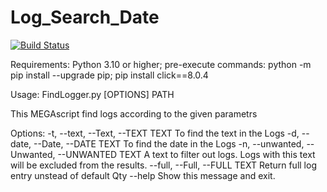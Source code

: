 # Log_Search_Date

[![Build Status](https://github.com/APOSHAml/Log_Search_Date/actions/workflows/pytest-package.yml/badge.svg?branch=master)](https://github.com/APOSHAml/Log_Search_Date/actions/workflows/pytest-package.yml)

Requirements: Python 3.10 or higher;
pre-execute commands:
python -m pip install --upgrade pip;
pip install click==8.0.4


Usage: FindLogger.py [OPTIONS] PATH

  This MEGAscript find logs according to the given parametrs

Options:
  -t, --text, --Text, --TEXT TEXT
                                  To find the text in the Logs
  -d, --date, --Date, --DATE TEXT
                                  To find the date in the Logs
  -n, --unwanted, --Unwanted, --UNWANTED TEXT
                                  A text to filter out logs. Logs with this
                                  text will be excluded from the results.
  --full, --Full, --FULL TEXT     Return full log entry unstead of default Qty
  --help                          Show this message and exit.
